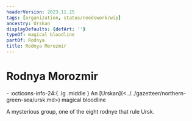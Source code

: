 ```yaml
---
headerVersion: 2023.11.25
tags: [organization, status/needswork/wip]
ancestry: Urskan
displayDefaults: {defArt: ''}
typeOf: magical bloodline
partOf: Rodnya
title: Rodnya Morozmir
---
```

# Rodnya Morozmir
<div class="grid cards ext-narrow-margin ext-one-column" markdown>
-
   :octicons-info-24:{ .lg .middle } An [Urskan](<../../gazetteer/northern-green-sea/ursk.md>) magical bloodline  
</div>


A mysterious group, one of the eight rodnye that rule Ursk. 